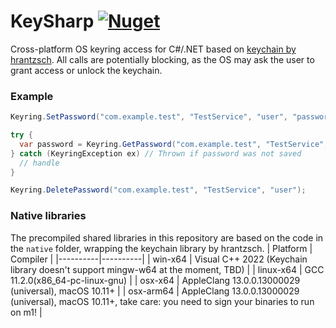# KeySharp [![Nuget](https://img.shields.io/nuget/v/KeySharp)](https://www.nuget.org/packages/KeySharp/)

Cross-platform OS keyring access for C#/.NET based on [keychain by hrantzsch](https://github.com/hrantzsch/keychain).
All calls are potentially blocking, as the OS may ask the user to grant access or unlock the keychain.

### Example

```csharp
Keyring.SetPassword("com.example.test", "TestService", "user", "password");

try {
  var password = Keyring.GetPassword("com.example.test", "TestService", "user");
} catch (KeyringException ex) // Thrown if password was not saved
  // handle
}

Keyring.DeletePassword("com.example.test", "TestService", "user");
```

### Native libraries
The precompiled shared libraries in this repository are based on the code in the `native` folder, wrapping the keychain library by hrantzsch.
| Platform | Compiler |
|----------|----------|
| win-x64  | Visual C++ 2022 (Keychain library doesn't support mingw-w64 at the moment, TBD) |
| linux-x64  | GCC 11.2.0(x86_64-pc-linux-gnu) |
| osx-x64   | AppleClang 13.0.0.13000029 (universal), macOS 10.11+ |
| osx-arm64 | AppleClang 13.0.0.13000029 (universal), macOS 10.11+, take care: you need to sign your binaries to run on m1! |